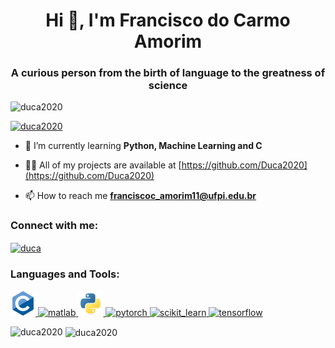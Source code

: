 <h1 align="center">Hi 👋, I'm Francisco do Carmo Amorim</h1>
<h3 align="center">A curious person from the birth of language to the greatness of science</h3>

<p align="left"> <img src="https://komarev.com/ghpvc/?username=duca2020&label=Profile%20views&color=0e75b6&style=flat" alt="duca2020" /> </p>

<p align="left"> <a href="https://github.com/ryo-ma/github-profile-trophy"><img src="https://github-profile-trophy.vercel.app/?username=duca2020" alt="duca2020" /></a> </p>

- 🌱 I’m currently learning **Python, Machine Learning and C**

- 👨‍💻 All of my projects are available at [https://github.com/Duca2020](https://github.com/Duca2020)

- 📫 How to reach me **franciscoc_amorim11@ufpi.edu.br**

<h3 align="left">Connect with me:</h3>
<p align="left">
<a href="https://stackoverflow.com/users/duca" target="blank"><img align="center" src="https://raw.githubusercontent.com/rahuldkjain/github-profile-readme-generator/master/src/images/icons/Social/stack-overflow.svg" alt="duca" height="30" width="40" /></a>
</p>

<h3 align="left">Languages and Tools:</h3>
<p align="left"> <a href="https://www.cprogramming.com/" target="_blank"> <img src="https://raw.githubusercontent.com/devicons/devicon/master/icons/c/c-original.svg" alt="c" width="40" height="40"/> </a> <a href="https://www.mathworks.com/" target="_blank"> <img src="https://upload.wikimedia.org/wikipedia/commons/2/21/Matlab_Logo.png" alt="matlab" width="40" height="40"/> </a> <a href="https://www.python.org" target="_blank"> <img src="https://raw.githubusercontent.com/devicons/devicon/master/icons/python/python-original.svg" alt="python" width="40" height="40"/> </a> <a href="https://pytorch.org/" target="_blank"> <img src="https://www.vectorlogo.zone/logos/pytorch/pytorch-icon.svg" alt="pytorch" width="40" height="40"/> </a> <a href="https://scikit-learn.org/" target="_blank"> <img src="https://upload.wikimedia.org/wikipedia/commons/0/05/Scikit_learn_logo_small.svg" alt="scikit_learn" width="40" height="40"/> </a> <a href="https://www.tensorflow.org" target="_blank"> <img src="https://www.vectorlogo.zone/logos/tensorflow/tensorflow-icon.svg" alt="tensorflow" width="40" height="40"/> </a> </p>

<p><img align="left" src="https://github-readme-stats.vercel.app/api/top-langs?username=duca2020&show_icons=true&locale=en&layout=compact" alt="duca2020" /></p>

<p>&nbsp;<img align="center" src="https://github-readme-stats.vercel.app/api?username=duca2020&show_icons=true&locale=en" alt="duca2020" /></p>
